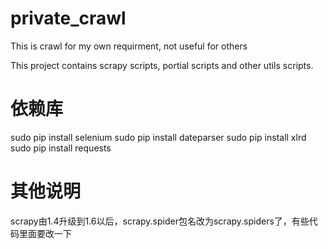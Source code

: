 # private_crawl
This is crawl for my own requirment, not useful for others

This project contains scrapy scripts, portial scripts and other utils scripts.

# 依赖库
sudo pip install selenium
sudo pip install dateparser
sudo pip install xlrd
sudo pip install requests

# 其他说明

scrapy由1.4升级到1.6以后，scrapy.spider包名改为scrapy.spiders了，有些代码里面要改一下
